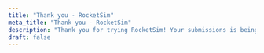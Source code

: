 ```yaml
---
title: "Thank you - RocketSim"
meta_title: "Thank you - RocketSim"
description: "Thank you for trying RocketSim! Your submissions is being processed and you will receive an email soon."
draft: false
---
```

